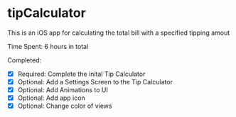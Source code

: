 # tipCalculator

This is an iOS app for calculating the total bill with a specified tipping amout

Time Spent: 6 hours in total

Completed:
- [x] Required: Complete the inital Tip Calculator
- [x] Optional: Add a Settings Screen to the Tip Calculator
- [x] Optional: Add Animations to UI
- [x] Optional: Add app icon
- [x] Optional: Change color of views
